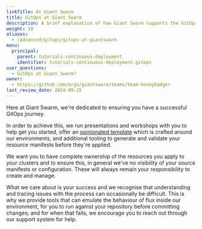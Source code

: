 ```yaml
---
linkTitle: At Giant Swarm
title: GitOps at Giant Swarm
description: A brief explanation of how Giant Swarm supports the GitOps journey for our customers.
weight: 10
aliases:
  - /advanced/gitops/gitops-at-giantswarm
menu:
  principal:
    parent: tutorials-continuous-deployment
    identifier: tutorials-continuous-deployment-gitops
user_questions:
  - GitOps at Giant Swarm?
owner:
  - https://github.com/orgs/giantswarm/teams/team-honeybadger
last_review_date: 2024-09-25
---
```


Here at Giant Swarm, we're dedicated to ensuring you have a successful GitOps journey.

In order to achieve this, we run presentations and workshops with you to help get you started, offer an [opinionated template](https://github.com/giantswarm/gitops-template) which is crafted around our environments, and additional tooling to generate and validate your resource manifests before they're applied.

We want you to have complete ownership of the resources you apply to your clusters and to ensure this, in general we've no visibility of your source manifests or configuration. These will always remain your responsibility to create and manage.

What we care about is your success and we recognise that understanding and tracing issues with the process can occasionally be difficult. This is why we provide tools that can emulate the behaviour of flux inside our environment, for you to run against your repository before committing changes; and for when that fails, we encourage you to reach out through our support system for help.
